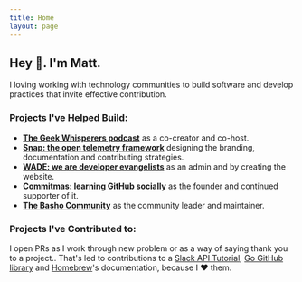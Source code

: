 ```yaml
---
title: Home
layout: page
---
```

## Hey 👋. I'm Matt.
I loving working with technology communities to build software and develop practices that invite effective contribution.

### Projects I've Helped Build:
* **[The Geek Whisperers podcast](http://geek-whisperers.com/)** as a co-creator and co-host.
* **[Snap: the open telemetry framework](http://snap-telemetry.io)** designing the branding, documentation and contributing strategies.
* **[WADE: we are developer evangelists](https://evangelistcollective.github.io)** as an admin and by creating the website.
* **[Commitmas: learning GitHub socially](https://github.com/commitmas)** as the founder and continued supporter of it.
* **[The Basho Community](https://github.com/basho-labs/the-basho-community)** as the community leader and maintainer.

### Projects I've Contributed to:

I open PRs as I work through new problem or as a way of saying thank you to a project.. That's led to contributions to a [Slack API Tutorial](https://github.com/slackapi/Slack-Ruby-Onboarding-Tutorial/pull/2), [Go GitHub library](https://github.com/google/go-github/pull/323) and [Homebrew](https://github.com/Homebrew/brew/commits?author=mbbroberg&since=2016-10-01T07:00:00Z&until=2016-11-01T07:00:00Z)'s documentation, because I ❤️ them.
